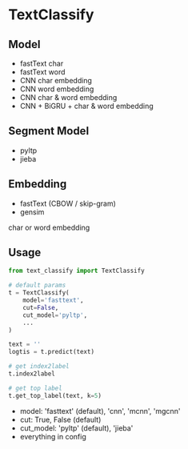 # TextClassify

## Model

* fastText char
* fastText word
* CNN char embedding
* CNN word embedding
* CNN char & word embedding
* CNN + BiGRU + char & word embedding

## Segment Model

* pyltp
* jieba

## Embedding

* fastText (CBOW / skip-gram)
* gensim

char or word embedding

## Usage

```python
from text_classify import TextClassify

# default params
t = TextClassify(
    model='fasttext',
    cut=False,
    cut_model='pyltp',
    ...
)

text = ''
logtis = t.predict(text)

# get index2label
t.index2label

# get top label
t.get_top_label(text, k=5)
```

* model: 'fasttext' (default), 'cnn', 'mcnn', 'mgcnn'
* cut: True, False (default)
* cut_model: 'pyltp' (default), 'jieba'
* everything in config
